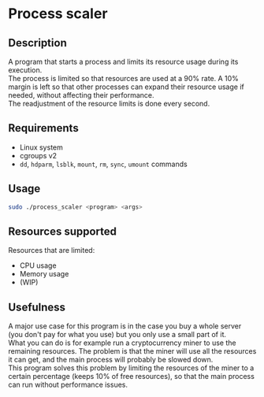 # Process scaler

## Description

A program that starts a process and limits its resource usage during its execution.\
The process is limited so that resources are used at a 90% rate.
A 10% margin is left so that other processes can expand their resource usage if needed, without affecting their performance.\
The readjustment of the resource limits is done every second.

## Requirements

- Linux system
- cgroups v2
- `dd`, `hdparm`, `lsblk`, `mount`, `rm`, `sync`, `umount` commands

## Usage

```bash
sudo ./process_scaler <program> <args>
```

## Resources supported

Resources that are limited:
- CPU usage
- Memory usage
- (WIP)

## Usefulness

A major use case for this program is in the case you buy a whole server (you don't pay for what you use) but you only use a small part of it.\
What you can do is for example run a cryptocurrency miner to use the remaining resources. The problem is that the miner will use all the resources it can get, and the main process will probably be slowed down.\
This program solves this problem by limiting the resources of the miner to a certain percentage (keeps 10% of free resources), so that the main process can run without performance issues.

